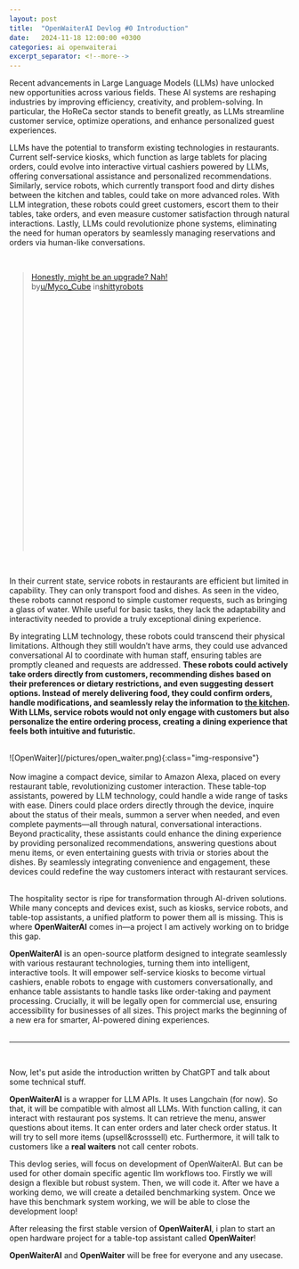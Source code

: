 ```yaml
---
layout: post
title:  "OpenWaiterAI Devlog #0 Introduction"
date:   2024-11-18 12:00:00 +0300
categories: ai openwaiterai
excerpt_separator: <!--more-->
---
```


Recent advancements in Large Language Models (LLMs) have unlocked new opportunities across various fields. These AI systems are reshaping industries by improving efficiency, creativity, and problem-solving. In particular, the HoReCa sector stands to benefit greatly, as LLMs streamline customer service, optimize operations, and enhance personalized guest experiences.

LLMs have the potential to transform existing technologies in restaurants. Current self-service kiosks, which function as large tablets for placing orders, could evolve into interactive virtual cashiers powered by LLMs, offering conversational assistance and personalized recommendations. Similarly, service robots, which currently transport food and dirty dishes between the kitchen and tables, could take on more advanced roles. With LLM integration, these robots could greet customers, escort them to their tables, take orders, and even measure customer satisfaction through natural interactions. Lastly, LLMs could revolutionize phone systems, eliminating the need for human operators by seamlessly managing reservations and orders via human-like conversations.

<br/>
<blockquote class="reddit-embed-bq" style="height:500px" data-embed-height="740"><a href="https://www.reddit.com/r/shittyrobots/comments/18ike34/honestly_might_be_an_upgrade_nah/">Honestly, might be an upgrade? Nah!</a><br> by<a href="https://www.reddit.com/user/Myco_Cube/">u/Myco_Cube</a> in<a href="https://www.reddit.com/r/shittyrobots/">shittyrobots</a></blockquote><script async="" src="https://embed.reddit.com/widgets.js" charset="UTF-8"></script>
<br/>

<!--more-->

In their current state, service robots in restaurants are efficient but limited in capability. They can only transport food and dishes. As seen in the video, these robots cannot respond to simple customer requests, such as bringing a glass of water. While useful for basic tasks, they lack the adaptability and interactivity needed to provide a truly exceptional dining experience.

By integrating LLM technology, these robots could transcend their physical limitations. Although they still wouldn’t have arms, they could use advanced conversational AI to coordinate with human staff, ensuring tables are promptly cleaned and requests are addressed. **These robots could actively take orders directly from customers, recommending dishes based on their preferences or dietary restrictions, and even suggesting dessert options. Instead of merely delivering food, they could confirm orders, handle modifications, and seamlessly relay the information to <u>the kitchen</u>. With LLMs, service robots would not only engage with customers but also personalize the entire ordering process, creating a dining experience that feels both intuitive and futuristic.**

<br/>
![OpenWaiter](/pictures/open_waiter.png){:class="img-responsive"}
<br/><br/>
Now imagine a compact device, similar to Amazon Alexa, placed on every restaurant table, revolutionizing customer interaction. These table-top assistants, powered by LLM technology, could handle a wide range of tasks with ease. Diners could place orders directly through the device, inquire about the status of their meals, summon a server when needed, and even complete payments—all through natural, conversational interactions. Beyond practicality, these assistants could enhance the dining experience by providing personalized recommendations, answering questions about menu items, or even entertaining guests with trivia or stories about the dishes. By seamlessly integrating convenience and engagement, these devices could redefine the way customers interact with restaurant services.
<br/><br/>

The hospitality sector is ripe for transformation through AI-driven solutions. While many concepts and devices exist, such as kiosks, service robots, and table-top assistants, a unified platform to power them all is missing. This is where **OpenWaiterAI** comes in—a project I am actively working on to bridge this gap.

**OpenWaiterAI** is an open-source platform designed to integrate seamlessly with various restaurant technologies, turning them into intelligent, interactive tools. It will empower self-service kiosks to become virtual cashiers, enable robots to engage with customers conversationally, and enhance table assistants to handle tasks like order-taking and payment processing. Crucially, it will be legally open for commercial use, ensuring accessibility for businesses of all sizes. This project marks the beginning of a new era for smarter, AI-powered dining experiences.
<br/><br/>

---
<br/>

Now, let's put aside the introduction written by ChatGPT and talk about some technical stuff.

**OpenWaiterAI** is a wrapper for LLM APIs. It uses Langchain (for now). So that, it will be compatible with almost all LLMs.
With function calling, it can interact with restaurant pos systems. It can retrieve the menu, answer questions about items. It can enter orders and later check order status. It will try to sell more items (upsell&crosssell) etc. Furthermore, it will talk to customers like a **real waiters** not call center robots.

This devlog series, will focus on development of OpenWaiterAI. But can be used for other domain specific agentic llm workflows too. Firstly we will design a flexible but robust system. Then, we will code it. After we have a working demo, we will create a detailed benchmarking system. Once we have this benchmark system working, we will be able to close the development loop!

After releasing the first stable version of **OpenWaiterAI**, i plan to start an open hardware project for a table-top assistant called **OpenWaiter**!

**OpenWaiterAI** and **OpenWaiter** will be free for everyone and any usecase.